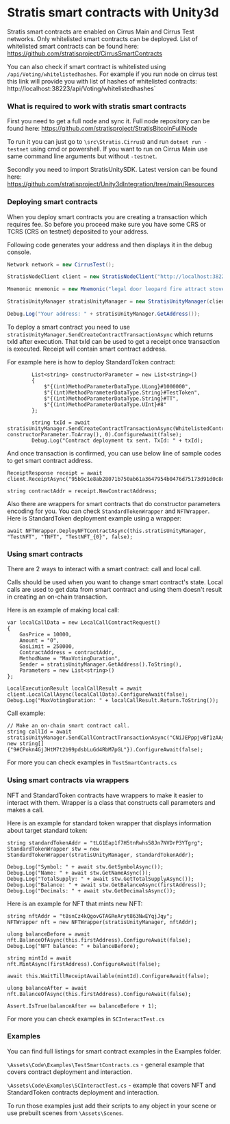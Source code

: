 # Stratis smart contracts with Unity3d

Stratis smart contracts are enabled on Cirrus Main and Cirrus Test networks. Only whitelisted smart contracts can be deployed. List of whitelisted smart contracts can be found here: https://github.com/stratisproject/CirrusSmartContracts

You can also check if smart contract is whitelisted using `/api/Voting/whitelistedhashes`. For example if you run node on cirrus test this link will provide you with list of hashes of whitelisted contracts: http://localhost:38223/api/Voting/whitelistedhashes`





### What is required to work with stratis smart contracts

First you need to get a full node and sync it. Full node repository can be found here: https://github.com/stratisproject/StratisBitcoinFullNode

To run it you can just go to `\src\Stratis.CirrusD` and run `dotnet run -testnet` using cmd or powershell. If you want to run on Cirrus Main use same command line arguments but without `-testnet`.



Secondly you need to import StratisUnitySDK. Latest version can be found here: https://github.com/stratisproject/Unity3dIntegration/tree/main/Resources





### Deploying smart contracts

When you deploy smart contracts you are creating a transaction which requires fee. So before you proceed make sure you have some CRS or TCRS (CRS on testnet) deposited to your address.



Following code generates your address and then displays it in the debug console.

```c#
Network network = new CirrusTest();

StratisNodeClient client = new StratisNodeClient("http://localhost:38223/");

Mnemonic mnemonic = new Mnemonic("legal door leopard fire attract stove similar response photo prize seminar frown", Wordlist.English);

StratisUnityManager stratisUnityManager = new StratisUnityManager(client, new BlockCoreApi("https://tcrs.indexer.blockcore.net/api/"), network, mnemonic);

Debug.Log("Your address: " + stratisUnityManager.GetAddress());
```

 

To deploy a smart contract you need to use `stratisUnityManager.SendCreateContractTransactionAsync` which returns txId after execution. That txId can be used to get a receipt once transaction is executed. Receipt will contain smart contract address. 



For example here is how to deploy StandardToken contract: 

```
        List<string> constructorParameter = new List<string>()
        {
            $"{(int)MethodParameterDataType.ULong}#1000000",
            $"{(int)MethodParameterDataType.String}#TestToken",
            $"{(int)MethodParameterDataType.String}#TT",
            $"{(int)MethodParameterDataType.UInt}#8"
        };

        string txId = await stratisUnityManager.SendCreateContractTransactionAsync(WhitelistedContracts.StandardTokenContract.ByteCode, constructorParameter.ToArray(), 0).ConfigureAwait(false);
        Debug.Log("Contract deployment tx sent. TxId: " + txId);
```



And once transaction is confirmed, you can use below line of sample codes to get smart contract address. 

```
ReceiptResponse receipt = await client.ReceiptAsync("95b9c1e8ab28071b750ab61a3647954b0476d75173d91d0c8db0267c4894d1f6").ConfigureAwait(false);
        
string contractAddr = receipt.NewContractAddress;
```




Also there are wrappers for smart contracts that do constructor parameters encoding for you. You can check `StandardTokenWrapper` and `NFTWrapper`.  Here is StandardToken deployment example using a wrapper: 

```
await NFTWrapper.DeployNFTContractAsync(this.stratisUnityManager, "TestNFT", "TNFT", "TestNFT_{0}", false);
```





### Using smart contracts

There are 2 ways to interact with a smart contract: call and local call. 

Calls should be used when you want to change smart contract's state. Local calls are used to get data from smart contract and using them doesn't result in creating an on-chain transaction. 



Here is an example of making local call: 

```
var localCallData = new LocalCallContractRequest()
{
    GasPrice = 10000,
    Amount = "0",
    GasLimit = 250000,
    ContractAddress = contractAddr,
    MethodName = "MaxVotingDuration",
    Sender = stratisUnityManager.GetAddress().ToString(),
    Parameters = new List<string>()
};

LocalExecutionResult localCallResult = await client.LocalCallAsync(localCallData).ConfigureAwait(false);
Debug.Log("MaxVotingDuration: " + localCallResult.Return.ToString());
```



Call example: 

```
// Make an on-chain smart contract call.
string callId = await stratisUnityManager.SendCallContractTransactionAsync("CNiJEPppjvBf1zAAyjcLD81QbVd8NQ59Bv","WhitelistAddress", new string[] {"9#CPokn4GjJHtM7t2b99pdsbLuGd4RbM7pGL"}).ConfigureAwait(false);
```



For more you can check examples in `TestSmartContracts.cs`





### Using smart contracts via wrappers

NFT and StandardToken contracts have wrappers to make it easier to interact with them. Wrapper is a class that constructs call parameters and makes a call. 

Here is an example for standard token wrapper that displays information about target standard token: 

```
string standardTokenAddr = "tLG1Eap1f7H5tnRwhs58Jn7NVDrP3YTgrg";
StandardTokenWrapper stw = new StandardTokenWrapper(stratisUnityManager, standardTokenAddr);

Debug.Log("Symbol: " + await stw.GetSymbolAsync());
Debug.Log("Name: " + await stw.GetNameAsync());
Debug.Log("TotalSupply: " + await stw.GetTotalSupplyAsync());
Debug.Log("Balance: " + await stw.GetBalanceAsync(firstAddress));
Debug.Log("Decimals: " + await stw.GetDecimalsAsync());
```



Here is an example for NFT that mints new NFT: 

```
string nftAddr = "t8snCz4kQgovGTAGReAryt863NwEYqjJqy";
NFTWrapper nft = new NFTWrapper(stratisUnityManager, nftAddr);

ulong balanceBefore = await nft.BalanceOfAsync(this.firstAddress).ConfigureAwait(false);
Debug.Log("NFT balance: " + balanceBefore);

string mintId = await nft.MintAsync(firstAddress).ConfigureAwait(false);

await this.WaitTillReceiptAvailable(mintId).ConfigureAwait(false);

ulong balanceAfter = await nft.BalanceOfAsync(this.firstAddress).ConfigureAwait(false);

Assert.IsTrue(balanceAfter == balanceBefore + 1);
```



For more you can check examples in  `SCInteractTest.cs`





### Examples

You can find full listings for smart contract examples in the Examples folder. 

`\Assets\Code\Examples\TestSmartContracts.cs` - general example that covers contract deployment and interaction. 

`\Assets\Code\Examples\SCInteractTest.cs` - example that covers NFT and StandardToken contracts deployment and interaction. 



To run those examples just add their scripts to any object in your scene or use prebuilt scenes from `\Assets\Scenes`.
